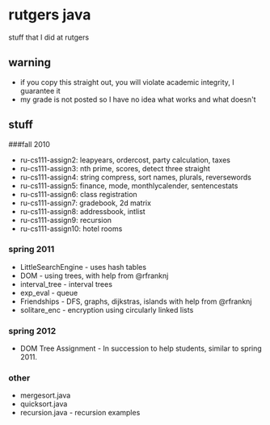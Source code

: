# rutgers java

stuff that I did at rutgers

## warning

* if you copy this straight out, you will violate academic integrity, I guarantee it
* my grade is not posted so I have no idea what works and what doesn't

## stuff

###fall 2010
* ru-cs111-assign2: leapyears, ordercost, party calculation, taxes
* ru-cs111-assign3: nth prime, scores, detect three straight
* ru-cs111-assign4: string compress, sort names, plurals, reversewords
* ru-cs111-assign5: finance, mode, monthlycalender, sentencestats
* ru-cs111-assign6: class registration
* ru-cs111-assign7: gradebook, 2d matrix
* ru-cs111-assign8: addressbook, intlist
* ru-cs111-assign9: recursion
* ru-cs111-assign10: hotel rooms

### spring 2011
* LittleSearchEngine - uses hash tables
* DOM - using trees, with help from @rfranknj
* interval_tree - interval trees
* exp_eval - queue
* Friendships - DFS, graphs, dijkstras, islands with help from @rfranknj
* solitare_enc - encryption using circularly linked lists

### spring 2012
* DOM Tree Assignment - In succession to help students, similar to spring 2011.

### other
* mergesort.java
* quicksort.java
* recursion.java - recursion examples
